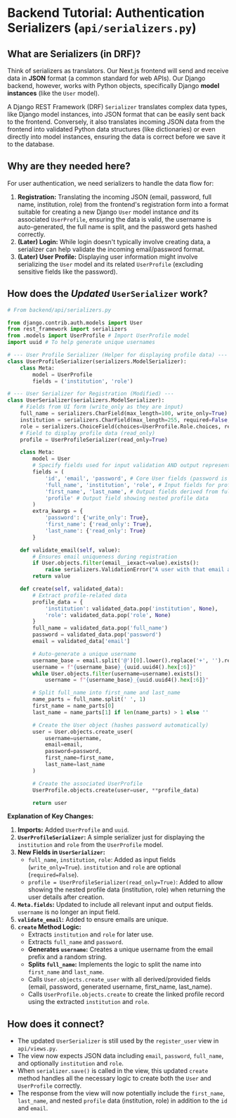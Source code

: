 # Backend Tutorial: Authentication Serializers (`api/serializers.py`)

## What are Serializers (in DRF)?

Think of serializers as translators. Our Next.js frontend will send and receive data in **JSON** format (a common standard for web APIs). Our Django backend, however, works with Python objects, specifically Django **model instances** (like the `User` model).

A Django REST Framework (DRF) `Serializer` translates complex data types, like Django model instances, into JSON format that can be easily sent back to the frontend. Conversely, it also translates incoming JSON data from the frontend into validated Python data structures (like dictionaries) or even directly into model instances, ensuring the data is correct before we save it to the database.

## Why are they needed here?

For user authentication, we need serializers to handle the data flow for:

1.  **Registration:** Translating the incoming JSON (email, password, full name, institution, role) from the frontend's registration form into a format suitable for creating a new Django `User` model instance *and* its associated `UserProfile`, ensuring the data is valid, the username is auto-generated, the full name is split, and the password gets hashed correctly.
2.  **(Later) Login:** While login doesn't typically involve creating data, a serializer can help validate the incoming email/password format.
3.  **(Later) User Profile:** Displaying user information might involve serializing the `User` model and its related `UserProfile` (excluding sensitive fields like the password).

## How does the *Updated* `UserSerializer` work?

```python
# From backend/api/serializers.py

from django.contrib.auth.models import User
from rest_framework import serializers
from .models import UserProfile # Import UserProfile model
import uuid # To help generate unique usernames

# --- User Profile Serializer (Helper for displaying profile data) ---
class UserProfileSerializer(serializers.ModelSerializer):
    class Meta:
        model = UserProfile
        fields = ('institution', 'role')

# --- User Serializer for Registration (Modified) ---
class UserSerializer(serializers.ModelSerializer):
    # Fields from UI form (write_only as they are input)
    full_name = serializers.CharField(max_length=100, write_only=True)
    institution = serializers.CharField(max_length=255, required=False, allow_blank=True, write_only=True)
    role = serializers.ChoiceField(choices=UserProfile.Role.choices, required=False, write_only=True)
    # Field to display profile data (read_only)
    profile = UserProfileSerializer(read_only=True)

    class Meta:
        model = User
        # Specify fields used for input validation AND output representation
        fields = (
            'id', 'email', 'password', # Core User fields (password is input only)
            'full_name', 'institution', 'role', # Input fields for profile
            'first_name', 'last_name', # Output fields derived from full_name
            'profile' # Output field showing nested profile data
        )
        extra_kwargs = {
            'password': {'write_only': True},
            'first_name': {'read_only': True},
            'last_name': {'read_only': True}
        }

    def validate_email(self, value):
        # Ensures email uniqueness during registration
        if User.objects.filter(email__iexact=value).exists():
            raise serializers.ValidationError("A user with that email already exists.")
        return value

    def create(self, validated_data):
        # Extract profile-related data
        profile_data = {
            'institution': validated_data.pop('institution', None),
            'role': validated_data.pop('role', None)
        }
        full_name = validated_data.pop('full_name')
        password = validated_data.pop('password')
        email = validated_data['email']

        # Auto-generate a unique username
        username_base = email.split('@')[0].lower().replace('+', '').replace('.', '')
        username = f"{username_base}_{uuid.uuid4().hex[:6]}"
        while User.objects.filter(username=username).exists():
            username = f"{username_base}_{uuid.uuid4().hex[:6]}"

        # Split full_name into first_name and last_name
        name_parts = full_name.split(' ', 1)
        first_name = name_parts[0]
        last_name = name_parts[1] if len(name_parts) > 1 else ''

        # Create the User object (hashes password automatically)
        user = User.objects.create_user(
            username=username,
            email=email,
            password=password,
            first_name=first_name,
            last_name=last_name
        )

        # Create the associated UserProfile
        UserProfile.objects.create(user=user, **profile_data)

        return user
```

**Explanation of Key Changes:**

1.  **Imports:** Added `UserProfile` and `uuid`.
2.  **`UserProfileSerializer`:** A simple serializer just for displaying the `institution` and `role` from the `UserProfile` model.
3.  **New Fields in `UserSerializer`:**
    *   `full_name`, `institution`, `role`: Added as input fields (`write_only=True`). `institution` and `role` are optional (`required=False`).
    *   `profile = UserProfileSerializer(read_only=True)`: Added to allow showing the nested profile data (institution, role) when returning the user details after creation.
4.  **`Meta.fields`:** Updated to include all relevant input and output fields. `username` is no longer an input field.
5.  **`validate_email`:** Added to ensure emails are unique.
6.  **`create` Method Logic:**
    *   Extracts `institution` and `role` for later use.
    *   Extracts `full_name` and `password`.
    *   **Generates `username`:** Creates a unique username from the email prefix and a random string.
    *   **Splits `full_name`:** Implements the logic to split the name into `first_name` and `last_name`.
    *   Calls `User.objects.create_user` with all derived/provided fields (email, password, generated username, first_name, last_name).
    *   Calls `UserProfile.objects.create` to create the linked profile record using the extracted `institution` and `role`.

## How does it connect?

*   The updated `UserSerializer` is still used by the `register_user` view in `api/views.py`.
*   The view now expects JSON data including `email`, `password`, `full_name`, and optionally `institution` and `role`.
*   When `serializer.save()` is called in the view, this updated `create` method handles all the necessary logic to create both the `User` and `UserProfile` correctly.
*   The response from the view will now potentially include the `first_name`, `last_name`, and nested `profile` data (institution, role) in addition to the `id` and `email`. 